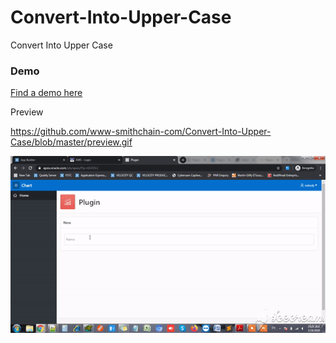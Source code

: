 # Convert-Into-Upper-Case
Convert Into Upper Case

### Demo
[Find a demo here](https://apex.oracle.com/pls/apex/f?p=65355:1)


Preview

https://github.com/www-smithchain-com/Convert-Into-Upper-Case/blob/master/preview.gif

![Screenshot](https://github.com/www-smithchain-com/Convert-Into-Upper-Case/blob/master/preview.gif?raw=true)




